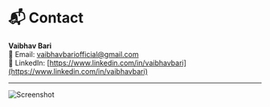 # 📬 Contact

**Vaibhav Bari**  
📧 Email: [vaibhavbariofficial@gmail.com](mailto:vaibhavbariofficial@gmail.com)  
🔗 LinkedIn: [https://www.linkedin.com/in/vaibhavbari](https://www.linkedin.com/in/vaibhavbari)

---

![Screenshot](CRUD%20Operation%20ss/Screenshot%202025-07-31%20144454.png)

